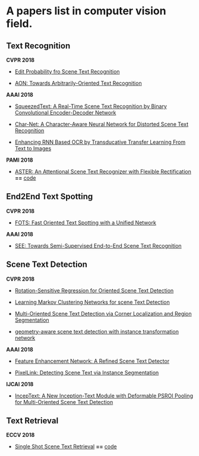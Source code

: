 # A papers list in computer vision field.

## Text Recognition

**CVPR 2018** 

- [Edit Probability fro Scene Text Recognition](http://openaccess.thecvf.com/content_cvpr_2018/papers/Bai_Edit_Probability_for_CVPR_2018_paper.pdf)

- [AON: Towards Arbitrarily-Oriented Text Recognition](http://openaccess.thecvf.com/content_cvpr_2018/papers/Cheng_AON_Towards_Arbitrarily-Oriented_CVPR_2018_paper.pdf)

**AAAI 2018**

- [SqueezedText: A Real-Time Scene Text Recognition by Binary Convolutional Encoder-Decoder Network](https://ren-fengbo.lab.asu.edu/sites/default/files/16354-77074-1-pb.pdf)

- [Char-Net: A Character-Aware Neural Network for Distorted Scene Text Recognition](http://www.visionlab.cs.hku.hk/publications/wliu_aaai18.pdf)

- [Enhancing RNN Based OCR by Transducative Transfer Learning From Text to Images]()

**PAMI 2018**

- [ASTER: An Attentional Scene Text Recognizer with Flexible Rectification](http://www.vlrlab.net/admin/uploads/avatars/ASTER_An_Attentional_Scene_Text_Recognizer_with_Flexible_Rectification.pdf) **==** [code](https://github.com/bgshih/aster)


## End2End Text Spotting

**CVPR 2018**

- [FOTS: Fast Oriented Text Spotting with a Unified Network](http://openaccess.thecvf.com/content_cvpr_2018/papers/Liu_FOTS_Fast_Oriented_CVPR_2018_paper.pdf)

**AAAI 2018**

- [SEE: Towards Semi-Supervised End-to-End Scene Text Recognition](https://arxiv.org/pdf/1712.05404) 


## Scene Text Detection

**CVPR 2018**

- [Rotation-Sensitive Regression for Oriented Scene Text Detection](http://openaccess.thecvf.com/content_cvpr_2018/papers/Liao_Rotation-Sensitive_Regression_for_CVPR_2018_paper.pdf)

- [Learning Markov Clustering Networks for scene Text Detection](http://openaccess.thecvf.com/content_cvpr_2018/papers/Liu_Learning_Markov_Clustering_CVPR_2018_paper.pdf)

- [Multi-Oriented Scene Text Detection via Corner Localization and Region Segmentation](http://openaccess.thecvf.com/content_cvpr_2018/papers/Hong_Inferring_Semantic_Layout_CVPR_2018_paper.pdf)

- [geometry-aware scene text detection with instance transformation network](http://openaccess.thecvf.com/content_cvpr_2018/papers/Wang_Geometry-Aware_Scene_Text_CVPR_2018_paper.pdf)

**AAAI 2018** 

- [Feature Enhancement Network: A Refined Scene Text Detector](https://arxiv.org/pdf/1711.04249)

- [PixelLink: Detecting Scene Text via Instance Segmentation](https://arxiv.org/pdf/1801.01315)

**IJCAI 2018**

- [IncepText: A New Inception-Text Module with Deformable PSROI Pooling for Multi-Oriented Scene Text Detection](https://arxiv.org/pdf/1805.01167)


## Text Retrieval

**ECCV 2018**

- [Single Shot Scene Text Retrieval](https://arxiv.org/pdf/1808.09044) **==** [code](https://github.com/lluisgomez/single-shot-str)
